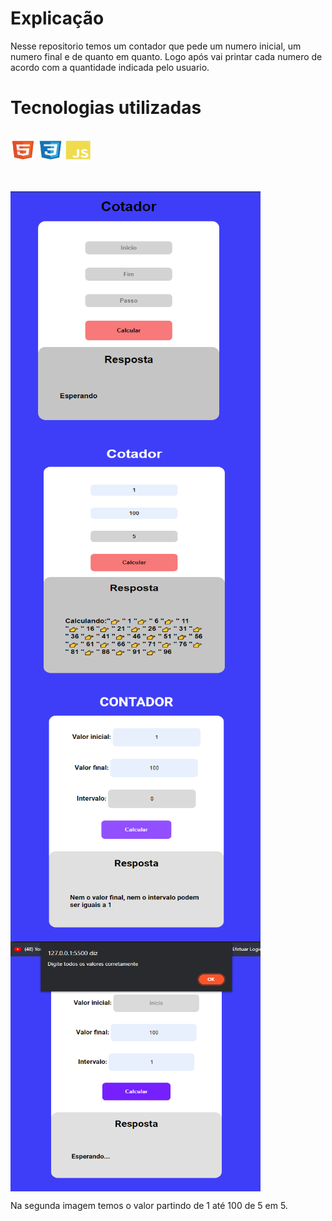 # Explicação 

Nesse repositorio temos um contador que pede um numero inicial, um numero final e de quanto em quanto. Logo após vai printar cada numero de acordo com a quantidade indicada pelo usuario.

# Tecnologias utilizadas

 <div style="display: inline_block"><br>
  <img align="center" alt="Isra-HTML" height="30" width="40" src="https://raw.githubusercontent.com/devicons/devicon/master/icons/html5/html5-original.svg">
  <img align="center" alt="Isra-CSS" height="30" width="40" src="https://raw.githubusercontent.com/devicons/devicon/master/icons/css3/css3-original.svg">
 <img align="center" alt="Isra-Js" height="30" width="40" src="https://raw.githubusercontent.com/devicons/devicon/master/icons/javascript/javascript-plain.svg">
  </div>
<br>
<br>
<br>
<div display="flex">
  <img align="center" alt="Isra-Js" height="400" width="400" src="./Exemplo.png">
  <img align="center" alt="Isra-Js" height="400" width="400" src="./Exemplo2.png">
</div>
<div>
  <img align="center" alt="Isra-Js" height="400" width="400" src="./Exemplo3.png">
  <img align="center" alt="Isra-Js" height="400" width="400" src="./Exemplo4.png">
</div>

Na segunda imagem temos o valor partindo de 1 até 100 de 5 em 5.

